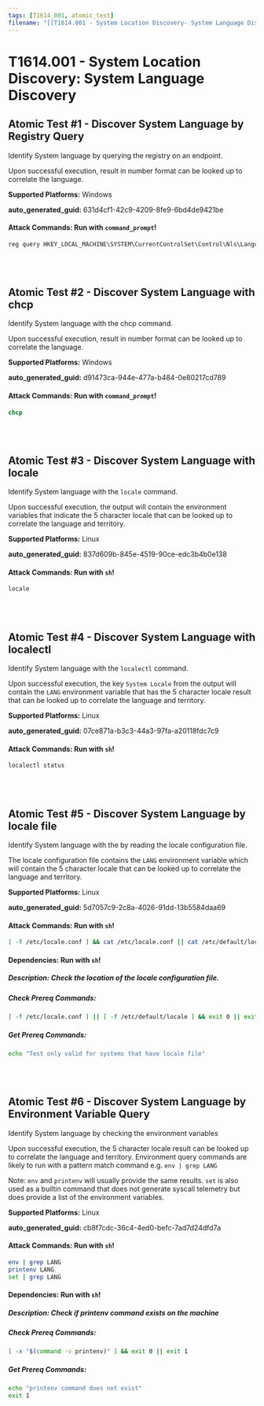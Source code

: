 ```yaml
---
tags: [T1614_001, atomic_test]
filename: "[[T1614.001 - System Location Discovery- System Language Discovery]]"
---
```

# T1614.001 - System Location Discovery: System Language Discovery

## Atomic Test #1 - Discover System Language by Registry Query
Identify System language by querying the registry on an endpoint. 

Upon successful execution, result in number format can be looked up to correlate the language.

**Supported Platforms:** Windows


**auto_generated_guid:** 631d4cf1-42c9-4209-8fe9-6bd4de9421be






#### Attack Commands: Run with `command_prompt`! 


```cmd
reg query HKEY_LOCAL_MACHINE\SYSTEM\CurrentControlSet\Control\Nls\Language
```






<br/>
<br/>

## Atomic Test #2 - Discover System Language with chcp
Identify System language with the chcp command.

Upon successful execution, result in number format can be looked up to correlate the language.

**Supported Platforms:** Windows


**auto_generated_guid:** d91473ca-944e-477a-b484-0e80217cd789






#### Attack Commands: Run with `command_prompt`! 


```cmd
chcp
```






<br/>
<br/>

## Atomic Test #3 - Discover System Language with locale
Identify System language with the `locale` command.

Upon successful execution, the output will contain the environment variables that indicate
the 5 character locale that can be looked up to correlate the language and territory.

**Supported Platforms:** Linux


**auto_generated_guid:** 837d609b-845e-4519-90ce-edc3b4b0e138






#### Attack Commands: Run with `sh`! 


```sh
locale
```






<br/>
<br/>

## Atomic Test #4 - Discover System Language with localectl
Identify System language with the `localectl` command.

Upon successful execution, the key `System Locale` from the output will contain the
`LANG` environment variable that has the 5 character locale result that can be looked
up to correlate the language and territory.

**Supported Platforms:** Linux


**auto_generated_guid:** 07ce871a-b3c3-44a3-97fa-a20118fdc7c9






#### Attack Commands: Run with `sh`! 


```sh
localectl status
```






<br/>
<br/>

## Atomic Test #5 - Discover System Language by locale file
Identify System language with the by reading the locale configuration file.

The locale configuration file contains the `LANG` environment variable which
will contain the 5 character locale that can be looked up to correlate the
language and territory.

**Supported Platforms:** Linux


**auto_generated_guid:** 5d7057c9-2c8a-4026-91dd-13b5584daa69






#### Attack Commands: Run with `sh`! 


```sh
[ -f /etc/locale.conf ] && cat /etc/locale.conf || cat /etc/default/locale
```




#### Dependencies:  Run with `sh`!
##### Description: Check the location of the locale configuration file.
##### Check Prereq Commands:
```sh
[ -f /etc/locale.conf ] || [ -f /etc/default/locale ] && exit 0 || exit 1
```
##### Get Prereq Commands:
```sh
echo "Test only valid for systems that have locale file"
```




<br/>
<br/>

## Atomic Test #6 - Discover System Language by Environment Variable Query
Identify System language by checking the environment variables

Upon successful execution, the 5 character locale result can be looked up to
correlate the language and territory. Environment query commands are likely
to run with a pattern match command e.g. `env | grep LANG`

Note: `env` and `printenv` will usually provide the same results. `set` is
also used as a builtin command that does not generate syscall telemetry but
does provide a list of the environment variables.

**Supported Platforms:** Linux


**auto_generated_guid:** cb8f7cdc-36c4-4ed0-befc-7ad7d24dfd7a






#### Attack Commands: Run with `sh`! 


```sh
env | grep LANG
printenv LANG
set | grep LANG
```




#### Dependencies:  Run with `sh`!
##### Description: Check if printenv command exists on the machine
##### Check Prereq Commands:
```sh
[ -x "$(command -v printenv)" ] && exit 0 || exit 1
```
##### Get Prereq Commands:
```sh
echo "printenv command does not exist"
exit 1
```




<br/>
